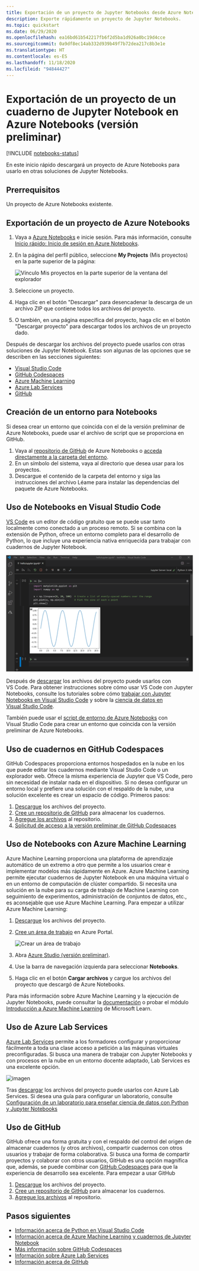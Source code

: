 ```yaml
---
title: Exportación de un proyecto de Jupyter Notebooks desde Azure Notebooks (versión preliminar)
description: Exporte rápidamente un proyecto de Jupyter Notebooks.
ms.topic: quickstart
ms.date: 06/29/2020
ms.openlocfilehash: ea16bd61b542217fb6f2d5ba1d926a0bc19d4cce
ms.sourcegitcommit: 0a9df8ec14ab332d939b49f7b72dea217c8b3e1e
ms.translationtype: HT
ms.contentlocale: es-ES
ms.lasthandoff: 11/18/2020
ms.locfileid: "94844427"
---
```

# <a name="quickstart-export-a-jupyter-notebook-project-in-azure-notebooks-preview"></a>Exportación de un proyecto de un cuaderno de Jupyter Notebook en Azure Notebooks (versión preliminar)

[!INCLUDE [notebooks-status](../../includes/notebooks-status.md)]

En este inicio rápido descargará un proyecto de Azure Notebooks para usarlo en otras soluciones de Jupyter Notebooks. 

## <a name="prerequisites"></a>Prerrequisitos

Un proyecto de Azure Notebooks existente.

## <a name="export-an-azure-notebooks-project"></a>Exportación de un proyecto de Azure Notebooks

1. Vaya a [Azure Notebooks](https://notebooks.azure.com) e inicie sesión. Para más información, consulte [Inicio rápido: Inicio de sesión en Azure Notebooks](quickstart-sign-in-azure-notebooks.md).

1. En la página del perfil público, seleccione **My Projects** (Mis proyectos) en la parte superior de la página:

    ![Vínculo Mis proyectos en la parte superior de la ventana del explorador](media/quickstarts/my-projects-link.png)

1. Seleccione un proyecto.
1. Haga clic en el botón "Descargar" para desencadenar la descarga de un archivo ZIP que contiene todos los archivos del proyecto.
1. O también, en una página específica del proyecto, haga clic en el botón "Descargar proyecto" para descargar todos los archivos de un proyecto dado.

Después de descargar los archivos del proyecto puede usarlos con otras soluciones de Jupyter Notebook. Estas son algunas de las opciones que se describen en las secciones siguientes: 
- [Visual Studio Code](#use-notebooks-in-visual-studio-code)
- [GitHub Codespaces](#use-notebooks-in-github-codespaces)
- [Azure Machine Learning](#use-notebooks-with-azure-machine-learning)
- [Azure Lab Services](#use-azure-lab-services)
- [GitHub](#use-github)

## <a name="create-an-environment-for-notebooks"></a>Creación de un entorno para Notebooks

Si desea crear un entorno que coincida con el de la versión preliminar de Azure Notebooks, puede usar el archivo de script que se proporciona en GitHub.

1. Vaya al [repositorio de GitHub](https://github.com/microsoft/AzureNotebooks) de Azure Notebooks o [acceda directamente a la carpeta del entorno](https://aka.ms/aznbrequirementstxt).
1. En un símbolo del sistema, vaya al directorio que desea usar para los proyectos.
1. Descargue el contenido de la carpeta del entorno y siga las instrucciones del archivo Léame para instalar las dependencias del paquete de Azure Notebooks.


## <a name="use-notebooks-in-visual-studio-code"></a>Uso de Notebooks en Visual Studio Code

[VS Code](https://code.visualstudio.com/) es un editor de código gratuito que se puede usar tanto localmente como conectado a un proceso remoto. Si se combina con la extensión de Python, ofrece un entorno completo para el desarrollo de Python, lo que incluye una experiencia nativa enriquecida para trabajar con cuadernos de Jupyter Notebook. 

![Compatibilidad de VS Code y Jupyter Notebook](media/vs-code-jupyter-notebook.png)

Después de [descargar](#export-an-azure-notebooks-project) los archivos del proyecto puede usarlos con VS Code. Para obtener instrucciones sobre cómo usar VS Code con Jupyter Notebooks, consulte los tutoriales sobre cómo [trabajar con Jupyter Notebooks en Visual Studio Code](https://code.visualstudio.com/docs/python/jupyter-support) y sobre la [ciencia de datos en Visual Studio Code](https://code.visualstudio.com/docs/python/data-science-tutorial).

También puede usar el [script de entorno de Azure Notebooks](#create-an-environment-for-notebooks) con Visual Studio Code para crear un entorno que coincida con la versión preliminar de Azure Notebooks.

## <a name="use-notebooks-in-github-codespaces"></a>Uso de cuadernos en GitHub Codespaces

GitHub Codespaces proporciona entornos hospedados en la nube en los que puede editar los cuadernos mediante Visual Studio Code o un explorador web. Ofrece la misma experiencia de Jupyter que VS Code, pero sin necesidad de instalar nada en el dispositivo. Si no desea configurar un entorno local y prefiere una solución con el respaldo de la nube, una solución excelente es crear un espacio de código. Primeros pasos:
1. [Descargue](#export-an-azure-notebooks-project) los archivos del proyecto.
1. [Cree un repositorio de GitHub](https://help.github.com/github/getting-started-with-github/create-a-repo) para almacenar los cuadernos.   
1. [Agregue los archivos](https://help.github.com/github/managing-files-in-a-repository/adding-a-file-to-a-repository) al repositorio.
1. [Solicitud de acceso a la versión preliminar de GitHub Codespaces](https://github.com/features/codespaces)

## <a name="use-notebooks-with-azure-machine-learning"></a>Uso de Notebooks con Azure Machine Learning

Azure Machine Learning proporciona una plataforma de aprendizaje automático de un extremo a otro que permite a los usuarios crear e implementar modelos más rápidamente en Azure. Azure Machine Learning permite ejecutar cuadernos de Jupyter Notebook en una máquina virtual o en un entorno de computación de clúster compartido. Si necesita una solución en la nube para su carga de trabajo de Machine Learning con seguimiento de experimentos, administración de conjuntos de datos, etc., es aconsejable que use Azure Machine Learning. Para empezar a utilizar Azure Machine Learning:

1. [Descargue](#export-an-azure-notebooks-project) los archivos del proyecto.
1. [Cree un área de trabajo](../machine-learning/how-to-manage-workspace.md) en Azure Portal.

   ![Crear un área de trabajo](../machine-learning/media/how-to-manage-workspace/create-workspace.gif)
 
1. Abra [Azure Studio (versión preliminar)](https://ml.azure.com/).
1. Use la barra de navegación izquierda para seleccionar **Notebooks**.
1. Haga clic en el botón **Cargar archivos** y cargue los archivos del proyecto que descargó de Azure Notebooks.

Para más información sobre Azure Machine Learning y la ejecución de Jupyter Notebooks, puede consultar la [documentación](../machine-learning/how-to-run-jupyter-notebooks.md) o probar el módulo [Introducción a Azure Machine Learning](/learn/modules/intro-to-azure-machine-learning-service/) de Microsoft Learn.


## <a name="use-azure-lab-services"></a>Uso de Azure Lab Services

[Azure Lab Services](https://azure.microsoft.com/services/lab-services/) permite a los formadores configurar y proporcionar fácilmente a toda una clase acceso a petición a las máquinas virtuales preconfiguradas. Si busca una manera de trabajar con Jupyter Notebooks y con procesos en la nube en un entorno docente adaptado, Lab Services es una excelente opción.

![imagen](../lab-services/media/tutorial-setup-classroom-lab/new-lab-button.png)

 Tras [descargar](#export-an-azure-notebooks-project) los archivos del proyecto puede usarlos con Azure Lab Services. Si desea una guía para configurar un laboratorio, consulte [Configuración de un laboratorio para enseñar ciencia de datos con Python y Jupyter Notebooks](../lab-services/class-type-jupyter-notebook.md)

## <a name="use-github"></a>Uso de GitHub

GitHub ofrece una forma gratuita y con el respaldo del control del origen de almacenar cuadernos (y otros archivos), compartir cuadernos con otros usuarios y trabajar de forma colaborativa. Si busca una forma de compartir proyectos y colaborar con otros usuarios, GitHub es una opción magnífica que, además, se puede combinar con [GitHub Codespaces](#use-notebooks-in-github-codespaces) para que la experiencia de desarrollo sea excelente. Para empezar a usar GitHub

1. [Descargue](#export-an-azure-notebooks-project) los archivos del proyecto.
1. [Cree un repositorio de GitHub](https://help.github.com/github/getting-started-with-github/create-a-repo) para almacenar los cuadernos. 
1. [Agregue los archivos](https://help.github.com/github/managing-files-in-a-repository/adding-a-file-to-a-repository) al repositorio.

## <a name="next-steps"></a>Pasos siguientes

- [Información acerca de Python en Visual Studio Code](https://code.visualstudio.com/docs/python/python-tutorial)
- [Información acerca de Azure Machine Learning y cuadernos de Jupyter Notebook](../machine-learning/how-to-run-jupyter-notebooks.md)
- [Más información sobre GitHub Codespaces](https://github.com/features/codespaces)
- [Información sobre Azure Lab Services](https://azure.microsoft.com/services/lab-services/)
- [Información acerca de GitHub](https://help.github.com/github/getting-started-with-github/)
